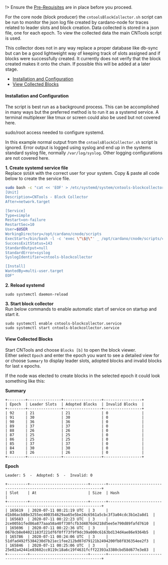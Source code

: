 !> Ensure the [Pre-Requisites](basics.md#pre-requisites) are in place before you proceed.

For the core node (block producer) the `cntoolsBlockCollector.sh` script can be run to monitor the json log file created by cardano-node for traces related to leader slots and block creation. Data collected is stored in a json file, one for each epoch. To view the collected data the main CNTools script is used.  

This collector does not in any way replace a proper database like db-sync but can be a good lightweight way of keeping track of slots assigned and if blocks were successfully created. It currently does not verify that the block created makes it onto the chain. If possible this will be added at a later stage.

* [Installation and Configuration](#installation-and-configuration)
* [View Collected Blocks](#view-collected-blocks)

#### Installation and Configuration
The script is best run as a background process. This can be accomplished in many ways but the preferred method is to run it as a  systemd service. A terminal multiplexer like tmux or screen could also be used but not covered here.

sudo/root access needed to configure systemd.

In this example normal output from the `cntoolsBlockCollector.sh` script is ignored. Error output is logged using syslog and end up in the systems standard syslog file, normally `/var/log/syslog`. Other logging configurations are not covered here. 

**1. Create systemd service file**  
Replace `$USER` with the correct user for your system. Copy & paste all code below to create the service file.
``` bash
sudo bash -c "cat << 'EOF' > /etc/systemd/system/cntools-blockcollector.service
[Unit]
Description=CNTools - Block Collector
After=network.target

[Service]
Type=simple
Restart=on-failure
RestartSec=10
User=$USER
WorkingDirectory=/opt/cardano/cnode/scripts
ExecStart=/bin/bash -l -c 'exec \"\$@\"' _ /opt/cardano/cnode/scripts/cntoolsBlockCollector.sh
SuccessExitStatus=143
StandardOutput=null
StandardError=syslog
SyslogIdentifier=cntools-blockcollector

[Install]
WantedBy=multi-user.target
EOF"
```

**2. Reload systemd**  
```
sudo systemctl daemon-reload
```
**3. Start block collector**  
Run below commands to enable automatic start of service on startup and start it.
```
sudo systemctl enable cntools-blockcollector.service
sudo systemctl start cntools-blockcollector.service
```
#### View Collected Blocks
Start CNTools and choose `Blocks [b]` to open the block viewer.  
Either select `Epoch` and enter the epoch you want to see a detailed view for or choose `Summary` to display leader slots, adopted blocks and invalid blocks for last x epochs.

If the node was elected to create blocks in the selected epoch it could look something like this:

**Summary**
```
+--------+---------------+-----------------+-----------------+
| Epoch  | Leader Slots  | Adopted Blocks  | Invalid Blocks  |
+--------+---------------+-----------------+-----------------+
| 92     | 21            | 21              | 0               |
| 91     | 30            | 30              | 0               |
| 90     | 36            | 36              | 0               |
| 89     | 37            | 37              | 0               |
| 88     | 26            | 26              | 0               |
| 87     | 25            | 25              | 0               |
| 86     | 25            | 25              | 0               |
| 85     | 37            | 37              | 0               |
| 84     | 30            | 30              | 0               |
| 83     | 26            | 26              | 0               |
+--------+---------------+-----------------+-----------------+
```
**Epoch**
```
Leader: 5  -  Adopted: 5  -  Invalid: 0

+---------+--------------------------+-------+-------------------------------------------------------------------+
| Slot    | At                       | Size  | Hash                                                              |
+---------+--------------------------+-------+-------------------------------------------------------------------+
| 165619  | 2020-07-11 00:21:19 UTC  | 3     | d1b86acb88e3255ec400354629aa65e5be24c6561a5cbc3f3a04cdc3b1e2a8d1  |
| 165683  | 2020-07-11 00:22:23 UTC  | 3     | 2ce005b1fed86a877aaa58a40f730fcfb3d4876d4218d5ee5e790d89fafd7610  |
| 165696  | 2020-07-11 00:22:36 UTC  | 3     | 0678cb8e04021183f221df6f0ff73f9f9dc39a000c6163bd134d4ae86e9364b5  |
| 165786  | 2020-07-11 00:24:06 UTC  | 3     | 51dfad492f5384230d7b21ec1fee212bd07d79121b2494200fb8f836354ee2f3  |
| 165846  | 2020-07-11 00:25:06 UTC  | 3     | 25e02a42441e83602cc0119c18a6c19f4631fcff22393a3380cbd58d677e3e83  |
+---------+--------------------------+-------+-------------------------------------------------------------------+
```
